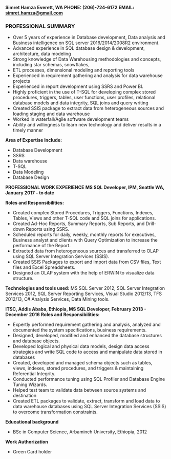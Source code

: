 **Simret Hamza**
**Everett, WA**
**PHONE: (206)-724-6172**
**EMAIL: [simret.hamza@gmail.com](mailto:simret.hamza@gmail.com)**

### PROFESSIONAL SUMMARY
* Over 5 years of experience in Database development, Data analysis and Business intelligence on SQL server 2016/2014/2008R2 environment.
* Advanced experience in SQL database design & development, architecture, data modeling
* Strong knowledge of Data Warehousing methodologies and concepts, including star schemas, snowflakes,
* ETL processes, dimensional modeling and reporting tools
* Experienced in requirement gathering and analysis for data warehouse projects
* Experienced in report development using SSRS and Power BI.
* Highly proficient in the use of T-SQL for developing complex stored procedures, triggers, tables, user functions, user profiles, relational database models and data integrity, SQL joins and query writing
* Created SSIS package to extract data from heterogeneous sources and loading staging and data warehouse
* Worked in waterfall/Agile software development teams
* Ability and willingness to learn new technology and deliver results in a timely manner

**Area of Expertise Include:**
* Database Development
* SSRS
* Data warehouse
* T-SQL
* Data Modeling
* Database Design

**PROFESSIONAL WORK EXPERIENCE**
**MS SQL Developer, IPM, Seattle WA, January 2017 - to date**

**Roles and Responsibilities:**
* Created complex Stored Procedures, Triggers, Functions, Indexes, Tables, Views and other T-SQL code and SQL joins for applications.
* Created Ad-Hoc Reports, Summary Reports, Sub Reports, and Drill-down Reports using SSRS.
* Scheduled reports for daily, weekly, monthly reports for executives, Business analyst and clients with Query Optimization to increase the performance of the Report.
* Extracted data from heterogeneous sources and transferred to OLAP using SQL Server Integration Services (SSIS).
* Created SSIS Packages to export and import data from CSV files, Text files and Excel Spreadsheets.
* Designed an OLAP system with the help of ERWIN to visualize data structure.

**Technologies and tools used:** MS SQL Server 2012, SQL Server Integration Services 2012, SQL Server Reporting Services, Visual Studio 2012/13, TFS 2012/13, C# Analysis Services, Data Mining tools.
 
**ITSC, Addis Ababa, Ethiopia, MS SQL Developer, February 2013 - December 2016**
**Roles and Responsibilities:**
* Expertly performed requirement gathering and analysis, analyzed and documented the system specifications, business requirements.
* Designed, developed, modified and enhanced the database structures and database objects.
* Developed logical and physical data models, design data access strategies and write SQL code to access and manipulate data stored in databases
* Created, developed and managed schema objects such as tables, views, indexes, stored procedures, and triggers & maintaining Referential Integrity.
* Conducted performance tuning using SQL Profiler and Database Engine Tuning Wizards.
* Helped test team to validate data between source systems and destination
* Created ETL packages to validate, extract, transform and load data to data warehouse databases using SQL Server Integration Services (SSIS) to overcome transformation constraints.

 **Educational background**
* BSc in Computer Science, Arbaminch University, Ethiopia, 2012
 
**Work Authorization**
* Green Card holder
